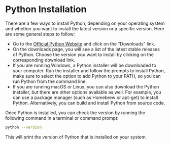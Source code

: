 # Python Installation

There are a few ways to install Python, depending on your operating system and whether you want to install the latest version or a specific version. Here are some general steps to follow:

* Go to the [Official Python Website](https://www.python.org) and click on the "Downloads" link.
* On the downloads page, you will see a list of the latest stable releases of Python. Choose the version you want to install by clicking on the corresponding download link.
* If you are running Windows, a Python installer will be downloaded to your computer. Run the installer and follow the prompts to install Python, make sure to select the option to add Python to your PATH, so you can run Python from the command line.
* If you are running macOS or Linux, you can also download the Python installer, but there are other options available as well. For example, you can use a package manager (such as Homebrew or apt-get) to install Python. Alternatively, you can build and install Python from source code.

Once Python is installed, you can check the version by running the following command in a terminal or command prompt:

```bash
python --version
```

This will print the version of Python that is installed on your system.
